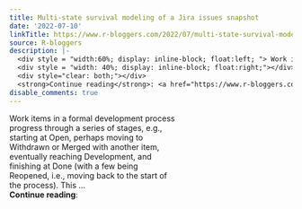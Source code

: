 ```yaml
---
title: Multi-state survival modeling of a Jira issues snapshot
date: '2022-07-10'
linkTitle: https://www.r-bloggers.com/2022/07/multi-state-survival-modeling-of-a-jira-issues-snapshot/
source: R-bloggers
description: |-
  <div style = "width:60%; display: inline-block; float:left; "> Work items in a formal development process progress through a series of stages, e.g., starting at Open, perhaps moving to Withdrawn or Merged with another item, eventually reaching Development, and finishing at Done (with a few being Reopened, i.e., moving back to the start of the process). This ...</div>
  <div style = "width: 40%; display: inline-block; float:right;"></div>
  <div style="clear: both;"></div>
  <strong>Continue reading</strong>: <a href="https://www.r-bloggers.com/2022/07/multi-state-survival-modeling-of-a-jira-issues-sna ...
disable_comments: true
---
```

<div style = "width:60%; display: inline-block; float:left; "> Work items in a formal development process progress through a series of stages, e.g., starting at Open, perhaps moving to Withdrawn or Merged with another item, eventually reaching Development, and finishing at Done (with a few being Reopened, i.e., moving back to the start of the process). This ...</div>
<div style = "width: 40%; display: inline-block; float:right;"></div>
<div style="clear: both;"></div>
<strong>Continue reading</strong>: <a href="https://www.r-bloggers.com/2022/07/multi-state-survival-modeling-of-a-jira-issues-sna ...